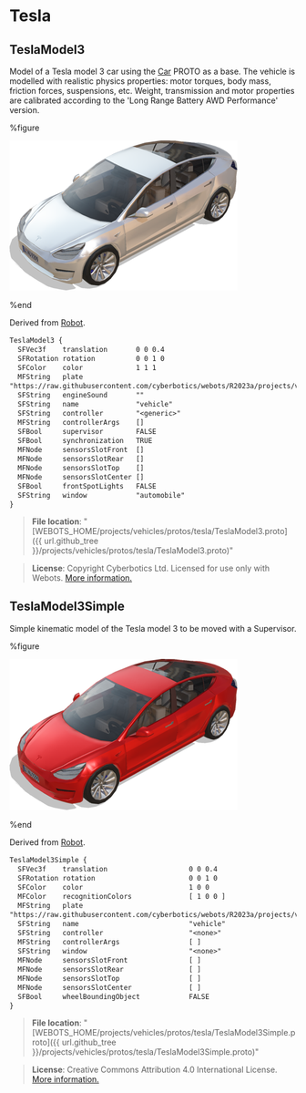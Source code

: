# Tesla

## TeslaModel3

Model of a Tesla model 3 car using the [Car](car.md) PROTO as a base.
The vehicle is modelled with realistic physics properties: motor torques, body mass, friction forces, suspensions, etc.
Weight, transmission and motor properties are calibrated according to the 'Long Range Battery AWD Performance' version.

%figure

![TeslaModel3](images/tesla/TeslaModel3.thumbnail.png)

%end

Derived from [Robot](../reference/robot.md).

```
TeslaModel3 {
  SFVec3f    translation       0 0 0.4
  SFRotation rotation          0 0 1 0
  SFColor    color             1 1 1
  MFString   plate             "https://raw.githubusercontent.com/cyberbotics/webots/R2023a/projects/vehicles/protos/textures/plate.jpg"
  SFString   engineSound       ""
  SFString   name              "vehicle"
  SFString   controller        "<generic>"
  MFString   controllerArgs    []
  SFBool     supervisor        FALSE
  SFBool     synchronization   TRUE
  MFNode     sensorsSlotFront  []
  MFNode     sensorsSlotRear   []
  MFNode     sensorsSlotTop    []
  MFNode     sensorsSlotCenter []
  SFBool     frontSpotLights   FALSE
  SFString   window            "automobile"
}
```

> **File location**: "[WEBOTS\_HOME/projects/vehicles/protos/tesla/TeslaModel3.proto]({{ url.github_tree }}/projects/vehicles/protos/tesla/TeslaModel3.proto)"

> **License**: Copyright Cyberbotics Ltd. Licensed for use only with Webots.
[More information.](https://cyberbotics.com/webots_assets_license)

## TeslaModel3Simple

Simple kinematic model of the Tesla model 3 to be moved with a Supervisor.

%figure

![TeslaModel3Simple](images/tesla/TeslaModel3Simple.thumbnail.png)

%end

Derived from [Robot](../reference/robot.md).

```
TeslaModel3Simple {
  SFVec3f    translation                    0 0 0.4
  SFRotation rotation                       0 0 1 0
  SFColor    color                          1 0 0
  MFColor    recognitionColors              [ 1 0 0 ]
  MFString   plate                          "https://raw.githubusercontent.com/cyberbotics/webots/R2023a/projects/vehicles/protos/textures/plate.jpg"
  SFString   name                           "vehicle"
  SFString   controller                     "<none>"
  MFString   controllerArgs                 [ ]
  SFString   window                         "<none>"
  MFNode     sensorsSlotFront               [ ]
  MFNode     sensorsSlotRear                [ ]
  MFNode     sensorsSlotTop                 [ ]
  MFNode     sensorsSlotCenter              [ ]
  SFBool     wheelBoundingObject            FALSE
}
```

> **File location**: "[WEBOTS\_HOME/projects/vehicles/protos/tesla/TeslaModel3Simple.proto]({{ url.github_tree }}/projects/vehicles/protos/tesla/TeslaModel3Simple.proto)"

> **License**: Creative Commons Attribution 4.0 International License.
[More information.](https://creativecommons.org/licenses/by/4.0/legalcode)


